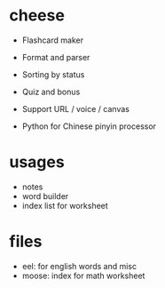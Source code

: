 # cheese

- Flashcard maker
- Format and parser
- Sorting by status
- Quiz and bonus

- Support URL / voice / canvas
- Python for Chinese pinyin processor

# usages

- notes
- word builder
- index list for worksheet

# files

- eel: for english words and misc
- moose: index for math worksheet

